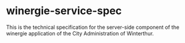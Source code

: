 # winergie-service-spec
This is the technical specification for the server-side component of the winergie application of the City Administration of Winterthur.
